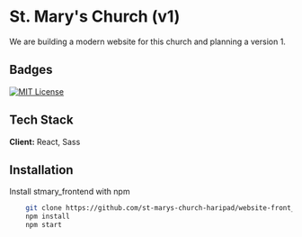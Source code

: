 
# St. Mary's Church (v1)

We are building a modern website for this church and planning a version 1.


## Badges

[![MIT License](https://img.shields.io/badge/License-MIT-green.svg)](https://choosealicense.com/licenses/mit/)


## Tech Stack

**Client:** React, Sass

<!-- **Server:** Node, Express -->


## Installation

Install stmary_frontend with npm

```bash
    git clone https://github.com/st-marys-church-haripad/website-front_end.git
    npm install
    npm start 
```